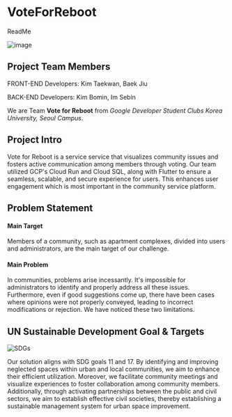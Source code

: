 # VoteForReboot
ReadMe

![image](https://github.com/solutionchallenge2team/VoteForReboot/assets/129723376/b91a0a19-81fa-46cc-8b4a-1e4053e9e49d)


## Project Team Members

FRONT-END Developers: Kim Taekwan, Baek Jiu

BACK-END Developers: Kim Bomin, Im Sebin



We are Team **Vote for Reboot** from _Google Developer Student Clubs Korea University, Seoul Campus_.



## **Project Intro**

Vote for Reboot is a service service that visualizes community issues and fosters active communication among members through voting. 
Our team utilized GCP's Cloud Run and Cloud SQL, along with Flutter to ensure a seamless, scalable, and secure experience for users. This enhances user engagement which is most important in the community service platform.


## **Problem Statement**

#### **Main Target**
Members of a community, such as apartment complexes, divided into users and administrators, are the main target of our challenge.

#### **Main Problem**
In communities, problems arise incessantly. It's impossible for administrators to identify and properly address all these issues. Furthermore, even if good suggestions come up, there have been cases where opinions were not properly conveyed, leading to incorrect modifications or rejection. We have noticed these two limitations.


## **UN Sustainable Development Goal & Targets**
![SDGs](https://github.com/solutionchallenge2team/VoteForReboot/assets/129723376/77e72536-af24-4545-b60f-67b6ff7ed74e)

Our solution aligns with SDG goals 11 and 17. By identifying and improving neglected spaces within urban and local communities, we aim to enhance their efficient utilization. Moreover, we facilitate community meetings and visualize experiences to foster collaboration among community members. Additionally, through activating partnerships between the public and civil sectors, we aim to establish effective civil societies, thereby establishing a sustainable management system for urban space improvement.
